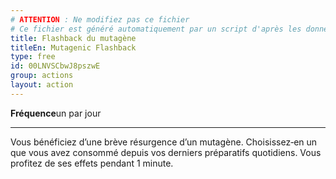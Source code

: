 ```yaml
---
# ATTENTION : Ne modifiez pas ce fichier
# Ce fichier est généré automatiquement par un script d'après les données du module Foundry VTT officiel et de sa traduction
title: Flashback du mutagène
titleEn: Mutagenic Flashback
type: free
id: 00LNVSCbwJ8pszwE
group: actions
layout: action
---
```

<p><strong>Fréquence</strong>un par jour</p><hr><p>Vous bénéficiez d’une brève résurgence d’un mutagène. Choisissez‑en un que vous avez consommé depuis vos derniers préparatifs quotidiens. Vous profitez de ses effets pendant 1 minute.</p>
